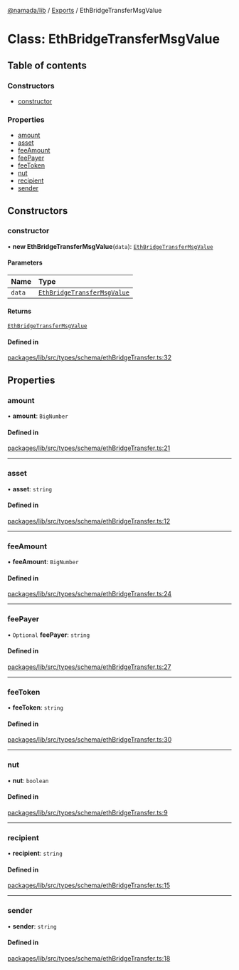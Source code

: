 [@namada/lib](../README.md) / [Exports](../modules.md) / EthBridgeTransferMsgValue

# Class: EthBridgeTransferMsgValue

## Table of contents

### Constructors

- [constructor](EthBridgeTransferMsgValue.md#constructor)

### Properties

- [amount](EthBridgeTransferMsgValue.md#amount)
- [asset](EthBridgeTransferMsgValue.md#asset)
- [feeAmount](EthBridgeTransferMsgValue.md#feeamount)
- [feePayer](EthBridgeTransferMsgValue.md#feepayer)
- [feeToken](EthBridgeTransferMsgValue.md#feetoken)
- [nut](EthBridgeTransferMsgValue.md#nut)
- [recipient](EthBridgeTransferMsgValue.md#recipient)
- [sender](EthBridgeTransferMsgValue.md#sender)

## Constructors

### constructor

• **new EthBridgeTransferMsgValue**(`data`): [`EthBridgeTransferMsgValue`](EthBridgeTransferMsgValue.md)

#### Parameters

| Name | Type |
| :------ | :------ |
| `data` | [`EthBridgeTransferMsgValue`](EthBridgeTransferMsgValue.md) |

#### Returns

[`EthBridgeTransferMsgValue`](EthBridgeTransferMsgValue.md)

#### Defined in

[packages/lib/src/types/schema/ethBridgeTransfer.ts:32](https://github.com/namada-net/namada-sdkjs/blob/7e52eab0832738d3afb073b6a802625bea75ee25/packages/lib/src/types/schema/ethBridgeTransfer.ts#L32)

## Properties

### amount

• **amount**: `BigNumber`

#### Defined in

[packages/lib/src/types/schema/ethBridgeTransfer.ts:21](https://github.com/namada-net/namada-sdkjs/blob/7e52eab0832738d3afb073b6a802625bea75ee25/packages/lib/src/types/schema/ethBridgeTransfer.ts#L21)

___

### asset

• **asset**: `string`

#### Defined in

[packages/lib/src/types/schema/ethBridgeTransfer.ts:12](https://github.com/namada-net/namada-sdkjs/blob/7e52eab0832738d3afb073b6a802625bea75ee25/packages/lib/src/types/schema/ethBridgeTransfer.ts#L12)

___

### feeAmount

• **feeAmount**: `BigNumber`

#### Defined in

[packages/lib/src/types/schema/ethBridgeTransfer.ts:24](https://github.com/namada-net/namada-sdkjs/blob/7e52eab0832738d3afb073b6a802625bea75ee25/packages/lib/src/types/schema/ethBridgeTransfer.ts#L24)

___

### feePayer

• `Optional` **feePayer**: `string`

#### Defined in

[packages/lib/src/types/schema/ethBridgeTransfer.ts:27](https://github.com/namada-net/namada-sdkjs/blob/7e52eab0832738d3afb073b6a802625bea75ee25/packages/lib/src/types/schema/ethBridgeTransfer.ts#L27)

___

### feeToken

• **feeToken**: `string`

#### Defined in

[packages/lib/src/types/schema/ethBridgeTransfer.ts:30](https://github.com/namada-net/namada-sdkjs/blob/7e52eab0832738d3afb073b6a802625bea75ee25/packages/lib/src/types/schema/ethBridgeTransfer.ts#L30)

___

### nut

• **nut**: `boolean`

#### Defined in

[packages/lib/src/types/schema/ethBridgeTransfer.ts:9](https://github.com/namada-net/namada-sdkjs/blob/7e52eab0832738d3afb073b6a802625bea75ee25/packages/lib/src/types/schema/ethBridgeTransfer.ts#L9)

___

### recipient

• **recipient**: `string`

#### Defined in

[packages/lib/src/types/schema/ethBridgeTransfer.ts:15](https://github.com/namada-net/namada-sdkjs/blob/7e52eab0832738d3afb073b6a802625bea75ee25/packages/lib/src/types/schema/ethBridgeTransfer.ts#L15)

___

### sender

• **sender**: `string`

#### Defined in

[packages/lib/src/types/schema/ethBridgeTransfer.ts:18](https://github.com/namada-net/namada-sdkjs/blob/7e52eab0832738d3afb073b6a802625bea75ee25/packages/lib/src/types/schema/ethBridgeTransfer.ts#L18)

